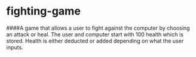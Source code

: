# fighting-game
####A game that allows a user to fight against the computer by choosing an attack or heal.  The user and computer start with 100 health which is stored. Health is either deducted or added depending on what the user inputs. 
